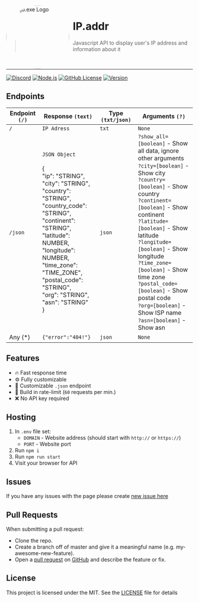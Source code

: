 <img width="170" height="170" align="left" style="float: left; margin: 0 10px 0 0; border-radius: 50%;" alt="Majo.exe Logo" src="https://media.discordapp.net/attachments/721019707607482409/901835740063879269/icon.png">

# IP.addr
> Javascript API to display user's IP address and information about it
<br>

---

[![Discord](https://img.shields.io/discord/666599184844980224?color=%2334D058&logo=discord&label=Discord&style=flat-square&logoColor=fff)](https://majobot.igorkowalczyk.repl.co/server)
[![Node.js](https://img.shields.io/github/workflow/status/igorkowalczyk/what-is-my-ip/Node.js/master?style=flat-square&label=Node.js&logo=github&color=%2334D058)](https://majobot.igorkowalczyk.repl.co/)
[![GitHub License](https://img.shields.io/github/license/igorkowalczyk/what-is-my-ip?style=flat-square&logo=github&label=License&color=%2334D058)](https://github.com/IgorKowalczyk/what-is-my-ip)
[![Version](https://img.shields.io/github/package-json/v/igorkowalczyk/what-is-my-ip?style=flat-square&logo=github&label=Version&color=%2334D058)](https://majobot.igorkowalczyk.repl.co/server)

## Endpoints


| Endpoint `(/)` | Response `(text)` | Type `(txt/json)` | Arguments `(?)` |
|-|-|-|-|
| `/` | `IP Adress` | `txt` | `None` |
| `/json` | `JSON Object` <br><br>{<br>"ip": "STRING",<br>"city": "STRING",<br>"country": "STRING",<br>"country_code": "STRING",<br>"continent": "STRING",<br>"latitude": NUMBER,<br>"longitude": NUMBER,<br>"time_zone": "TIME_ZONE",<br>"postal_code": "STRING",<br>"org": "STRING",<br>"asn": "STRING"<br>} | `json` | `?show_all=[boolean]` - Show all data, ignore other arguments<br>`?city=[boolean]` - Show city<br>`?country=[boolean]` - Show country<br>`?continent=[boolean]` - Show continent<br>`?latitude=[boolean]` - Show latitude<br>`?longitude=[boolean]` - Show longitude<br>`?time_zone=[boolean]` - Show time zone<br>`?postal_code=[boolean]` - Show postal code<br>`?org=[boolean]` - Show ISP name<br>`?asn=[boolean]` - Show asn |
| Any (*) | `{"error":"404!"}` | `json` | `None` |


## Features
- 🔥 Fast response time
- ⚙️ Fully customizable
- 🧱 Customizable `.json` endpoint
- 🧾 Build in rate-limit (`60` requests per min.)
- ❌ No API key required

## Hosting
1. In `.env` file set:
    * `DOMAIN` - Website address (should start with `http://` or `https://`)
    * `PORT` - Website port
2. Run `npm i`
3. Run `npm run start`
4. Visit your browser for API

## Issues
If you have any issues with the page please create [new issue here](https://github.com/igorkowalczyk/ip.addr/issues)

## Pull Requests
When submitting a pull request:
- Clone the repo.
- Create a branch off of master and give it a meaningful name (e.g. my-awesome-new-feature).
- Open a [pull request](https://github.com/igorkowalczyk/ip.addr/pulls) on [GitHub](https://github.com) and describe the feature or fix.

## License
This project is licensed under the MIT. See the [LICENSE](https://github.com/igorkowalczyk/ip.addr/blob/master/license.md) file for details
